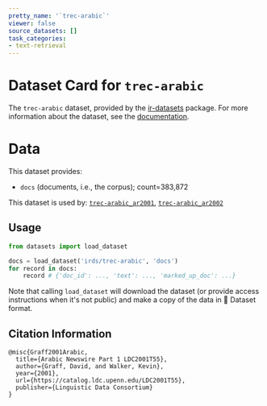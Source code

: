```yaml
---
pretty_name: '`trec-arabic`'
viewer: false
source_datasets: []
task_categories:
- text-retrieval
---
```


# Dataset Card for `trec-arabic`

The `trec-arabic` dataset, provided by the [ir-datasets](https://ir-datasets.com/) package.
For more information about the dataset, see the [documentation](https://ir-datasets.com/trec-arabic#trec-arabic).

# Data

This dataset provides:
 - `docs` (documents, i.e., the corpus); count=383,872


This dataset is used by: [`trec-arabic_ar2001`](https://huggingface.co/datasets/irds/trec-arabic_ar2001), [`trec-arabic_ar2002`](https://huggingface.co/datasets/irds/trec-arabic_ar2002)


## Usage

```python
from datasets import load_dataset

docs = load_dataset('irds/trec-arabic', 'docs')
for record in docs:
    record # {'doc_id': ..., 'text': ..., 'marked_up_doc': ...}

```

Note that calling `load_dataset` will download the dataset (or provide access instructions when it's not public) and make a copy of the
data in 🤗 Dataset format.

## Citation Information

```
@misc{Graff2001Arabic,
  title={Arabic Newswire Part 1 LDC2001T55},
  author={Graff, David, and Walker, Kevin},
  year={2001},
  url={https://catalog.ldc.upenn.edu/LDC2001T55},
  publisher={Linguistic Data Consortium}
}
```
